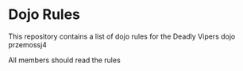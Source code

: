 Dojo Rules
==========

This repository contains a list of dojo rules for the Deadly Vipers dojo przemossj4

All members should read the rules
